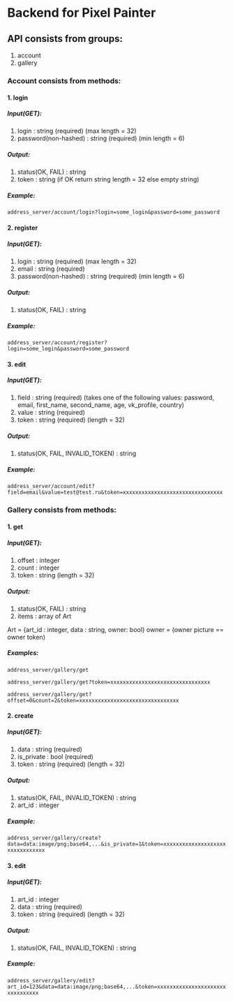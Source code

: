 # Backend for Pixel Painter

## API consists from groups:
1. account
1. gallery

### Account consists from methods:
#### 1. login
##### Input(GET): 
1. login : string (required) (max length = 32)
1. password(non-hashed) : string (required) (min length = 6)
##### Output: 
1. status(OK, FAIL) : string 
1. token : string (if OK return string length = 32 else empty string)
##### Example:
```address_server/account/login?login=some_login&password=some_password```
#### 2. register
##### Input(GET): 
1. login : string (required) (max length = 32)
1. email : string (required)
1. password(non-hashed) : string (required) (min length = 6)
##### Output:
1. status(OK, FAIL) : string
##### Example:
```address_server/account/register?login=some_login&password=some_password```
#### 3. edit
##### Input(GET):
1. field : string (required) (takes one of the following values: password, email, first_name, second_name, age, vk_profile, country)
1. value : string (required)
1. token : string (required) (length = 32)
##### Output:
1. status(OK, FAIL, INVALID_TOKEN) : string
##### Example:
```address_server/account/edit?field=email&value=test@test.ru&token=xxxxxxxxxxxxxxxxxxxxxxxxxxxxxxxx```

### Gallery consists from methods:
#### 1. get
##### Input(GET):
1. offset : integer
1. count : integer
1. token : string (length = 32)
##### Output:
1. status(OK, FAIL) : string
1. items : array of Art

Art = {art_id : integer, data : string, owner: bool}
owner = (owner picture == owner token)
##### Examples:
```address_server/gallery/get```

```address_server/gallery/get?token=xxxxxxxxxxxxxxxxxxxxxxxxxxxxxxxx```

```address_server/gallery/get?offset=0&count=2&token=xxxxxxxxxxxxxxxxxxxxxxxxxxxxxxxx```
#### 2. create
##### Input(GET):
1. data : string (required)
1. is_private : bool (required)
1. token : string (required) (length = 32)
##### Output:
1. status(OK, FAIL, INVALID_TOKEN) : string
1. art_id : integer
##### Example: 
```address_server/gallery/create?data=data:image/png;base64,...&is_private=1&token=xxxxxxxxxxxxxxxxxxxxxxxxxxxxxxxx```
#### 3. edit
##### Input(GET):
1. art_id : integer
1. data : string (required)
1. token : string (required) (length = 32)
##### Output:
1. status(OK, FAIL, INVALID_TOKEN) : string
##### Example:
```address_server/gallery/edit?art_id=123&data=data:image/png;base64,...&token=xxxxxxxxxxxxxxxxxxxxxxxxxxxxxxxx```